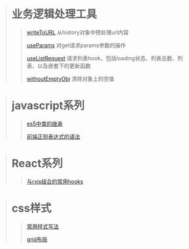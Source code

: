 > # 业务逻辑处理工具
>> [writeToURL](src/serviceUtils/writeToURL.ts) 从history对象中预处理url内容
>>
>> [useParams](/src/serviceUtils/useParams.ts)  对get请求params参数的操作
>>
>> [useListRequest](/src/serviceUtils/useListRequest.ts) 请求列表hook，包括loading状态、列表总数、列表、以及嵌套下的更新函数
>>
>> [withoutEmptyObj](/src/serviceUtils/withoutEmptyObj.ts) 清除对象上的空值

> # javascript系列
>> [es5中类的继承](https://github.com/asendyfan/blog/issues/1)
>>
>> [前端正则表达式的语法](https://github.com/asendyfan/blog/issues/2)

> # React系列
>> [与rxjs结合的常用hooks](/note/与rxjs结合的常用hooks.md)


> # css样式
>> [常用样式写法](/note/cssNote.md)
>>
>> [grid布局](/note/grid%E5%B8%83%E5%B1%80.md)
